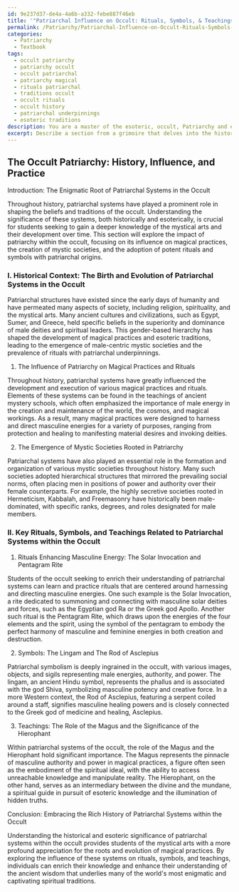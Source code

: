 ```yaml
---
id: 9e237d37-de4a-4a6b-a332-febe887f46eb
title: '"Patriarchal Influence on Occult: Rituals, Symbols, & Teachings"'
permalink: /Patriarchy/Patriarchal-Influence-on-Occult-Rituals-Symbols-Teachings/
categories:
  - Patriarchy
  - Textbook
tags:
  - occult patriarchy
  - patriarchy occult
  - occult patriarchal
  - patriarchy magical
  - rituals patriarchal
  - traditions occult
  - occult rituals
  - occult history
  - patriarchal underpinnings
  - esoteric traditions
description: You are a master of the esoteric, occult, Patriarchy and education, you have written many textbooks on the subject in ways that provide students with rich and deep understanding of the subject. You are being asked to write textbook-like sections on a topic and you do it with full context, explainability, and reliability in accuracy to the true facts of the topic at hand, in a textbook style that a student would easily be able to learn from, in a rich, engaging, and contextual way. Always include relevant context (such as formulas and history), related concepts, and in a way that someone can gain deep insights from.
excerpt: Describe a section from a grimoire that delves into the historical and esoteric significance of the patriarchal systems within the context of the occult. Explain how these systems have influenced magical practices, rituals, and the development of mystic societies. Additionally, present key rituals, symbols, and teachings related to patriarchal systems within the occult that a student can learn from to enrich their knowledge and understanding.
---
```


## The Occult Patriarchy: History, Influence, and Practice

Introduction: The Enigmatic Root of Patriarchal Systems in the Occult

Throughout history, patriarchal systems have played a prominent role in shaping the beliefs and traditions of the occult. Understanding the significance of these systems, both historically and esoterically, is crucial for students seeking to gain a deeper knowledge of the mystical arts and their development over time. This section will explore the impact of patriarchy within the occult, focusing on its influence on magical practices, the creation of mystic societies, and the adoption of potent rituals and symbols with patriarchal origins.

### I. Historical Context: The Birth and Evolution of Patriarchal Systems in the Occult

Patriarchal structures have existed since the early days of humanity and have permeated many aspects of society, including religion, spirituality, and the mystical arts. Many ancient cultures and civilizations, such as Egypt, Sumer, and Greece, held specific beliefs in the superiority and dominance of male deities and spiritual leaders. This gender-based hierarchy has shaped the development of magical practices and esoteric traditions, leading to the emergence of male-centric mystic societies and the prevalence of rituals with patriarchal underpinnings.

1. The Influence of Patriarchy on Magical Practices and Rituals

Throughout history, patriarchal systems have greatly influenced the development and execution of various magical practices and rituals. Elements of these systems can be found in the teachings of ancient mystery schools, which often emphasized the importance of male energy in the creation and maintenance of the world, the cosmos, and magical workings. As a result, many magical practices were designed to harness and direct masculine energies for a variety of purposes, ranging from protection and healing to manifesting material desires and invoking deities.

2. The Emergence of Mystic Societies Rooted in Patriarchy

Patriarchal systems have also played an essential role in the formation and organization of various mystic societies throughout history. Many such societies adopted hierarchical structures that mirrored the prevailing social norms, often placing men in positions of power and authority over their female counterparts. For example, the highly secretive societies rooted in Hermeticism, Kabbalah, and Freemasonry have historically been male-dominated, with specific ranks, degrees, and roles designated for male members.

### II. Key Rituals, Symbols, and Teachings Related to Patriarchal Systems within the Occult

1. Rituals Enhancing Masculine Energy: The Solar Invocation and Pentagram Rite

Students of the occult seeking to enrich their understanding of patriarchal systems can learn and practice rituals that are centered around harnessing and directing masculine energies. One such example is the Solar Invocation, a rite dedicated to summoning and connecting with masculine solar deities and forces, such as the Egyptian god Ra or the Greek god Apollo. Another such ritual is the Pentagram Rite, which draws upon the energies of the four elements and the spirit, using the symbol of the pentagram to embody the perfect harmony of masculine and feminine energies in both creation and destruction.

2. Symbols: The Lingam and The Rod of Asclepius

Patriarchal symbolism is deeply ingrained in the occult, with various images, objects, and sigils representing male energies, authority, and power. The lingam, an ancient Hindu symbol, represents the phallus and is associated with the god Shiva, symbolizing masculine potency and creative force. In a more Western context, the Rod of Asclepius, featuring a serpent coiled around a staff, signifies masculine healing powers and is closely connected to the Greek god of medicine and healing, Asclepius.

3. Teachings: The Role of the Magus and the Significance of the Hierophant

Within patriarchal systems of the occult, the role of the Magus and the Hierophant hold significant importance. The Magus represents the pinnacle of masculine authority and power in magical practices, a figure often seen as the embodiment of the spiritual ideal, with the ability to access unreachable knowledge and manipulate reality. The Hierophant, on the other hand, serves as an intermediary between the divine and the mundane, a spiritual guide in pursuit of esoteric knowledge and the illumination of hidden truths.

Conclusion: Embracing the Rich History of Patriarchal Systems within the Occult

Understanding the historical and esoteric significance of patriarchal systems within the occult provides students of the mystical arts with a more profound appreciation for the roots and evolution of magical practices. By exploring the influence of these systems on rituals, symbols, and teachings, individuals can enrich their knowledge and enhance their understanding of the ancient wisdom that underlies many of the world's most enigmatic and captivating spiritual traditions.
